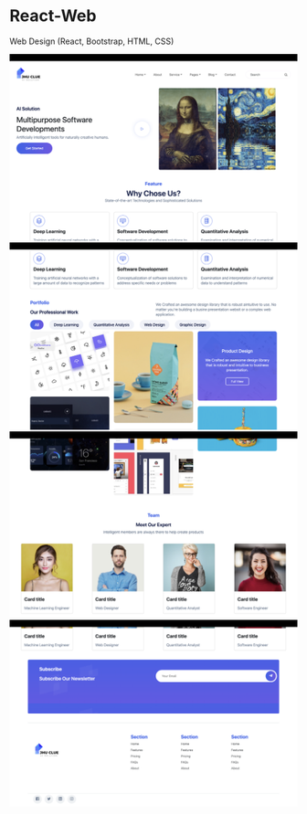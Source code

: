 # React-Web

Web Design (React, Bootstrap, HTML, CSS)

![web](/src/images/d1.png)![web](/src/images/d2.png)
![web](/src/images/d3.png)
![web](/src/images/d4.png)
